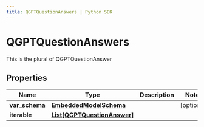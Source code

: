 ```yaml
---
title: QGPTQuestionAnswers | Python SDK
---
```


# QGPTQuestionAnswers

This is the plural of QGPTQuestionAnswer

## Properties

Name | Type | Description | Notes
------------ | ------------- | ------------- | -------------
**var_schema** | [**EmbeddedModelSchema**](EmbeddedModelSchema) |  | [optional] 
**iterable** | [**List[QGPTQuestionAnswer]**](QGPTQuestionAnswer) |  | 


